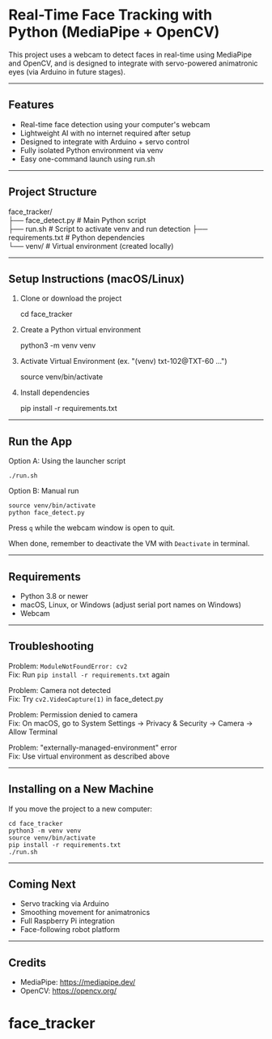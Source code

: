 # Real-Time Face Tracking with Python (MediaPipe + OpenCV)

This project uses a webcam to detect faces in real-time using MediaPipe and OpenCV, and is designed to integrate with servo-powered animatronic eyes (via Arduino in future stages).

---

## Features

- Real-time face detection using your computer's webcam
- Lightweight AI with no internet required after setup
- Designed to integrate with Arduino + servo control
- Fully isolated Python environment via venv
- Easy one-command launch using run.sh

---

## Project Structure
  
face_tracker/  
├── face_detect.py        # Main Python script  
├── run.sh                # Script to activate venv and run detection 
├── requirements.txt      # Python dependencies  
└── venv/                 # Virtual environment (created locally)  
  
---

## Setup Instructions (macOS/Linux)

1. Clone or download the project

    cd face_tracker

2. Create a Python virtual environment

    python3 -m venv venv

3. Activate Virtual Environment (ex. "(venv) txt-102@TXT-60 ...")

    source venv/bin/activate

4. Install dependencies

    pip install -r requirements.txt

---

## Run the App

Option A: Using the launcher script

    ./run.sh

Option B: Manual run

    source venv/bin/activate
    python face_detect.py

Press `q` while the webcam window is open to quit.

When done, remember to deactivate the VM with `Deactivate` in terminal.

---

## Requirements

- Python 3.8 or newer
- macOS, Linux, or Windows (adjust serial port names on Windows)
- Webcam

---

## Troubleshooting

Problem: `ModuleNotFoundError: cv2`  
Fix: Run `pip install -r requirements.txt` again

Problem: Camera not detected  
Fix: Try `cv2.VideoCapture(1)` in face_detect.py

Problem: Permission denied to camera  
Fix: On macOS, go to System Settings → Privacy & Security → Camera → Allow Terminal

Problem: "externally-managed-environment" error  
Fix: Use virtual environment as described above

---

## Installing on a New Machine

If you move the project to a new computer:

    cd face_tracker
    python3 -m venv venv
    source venv/bin/activate
    pip install -r requirements.txt
    ./run.sh

---

## Coming Next

- Servo tracking via Arduino
- Smoothing movement for animatronics
- Full Raspberry Pi integration
- Face-following robot platform

---

## Credits

- MediaPipe: https://mediapipe.dev/
- OpenCV: https://opencv.org/
# face_tracker
